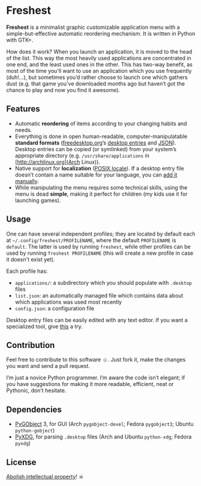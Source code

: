 # Freshest

**Freshest** is a minimalist graphic customizable application menu with a simple-but-effective automatic reordering mechanism. It is written in Python with GTK+.

How does it work? When you launch an application, it is moved to the head of the list. This way the most heavily used applications are concentrated in one end, and the least used ones in the other. This has two-way benefit, as most of the time you’ll want to use an application which you use frequently (duh!…), but sometimes you’d rather choose to launch one which gathers dust (e.g. that game you’ve downloaded months ago but haven’t got the chance to play and now you find it awesome).



## Features

* Automatic **reordering** of items according to your changing habits and needs.
* Everything is done in open human-readable, computer-manipulatable **standard formats** ([freedesktop.org](http://www.freedesktop.org/)’s [desktop entries](http://www.freedesktop.org/wiki/Specifications/desktop-entry-spec/) and [JSON](http://www.json.org/)). Desktop entries can be copied (or symlinked) from your system’s appropriate directory (e.g. `/usr/share/applications` in [http://archlinux.org](Arch Linux)).
* Native support for **localization** ([POSIX locale](https://en.wikipedia.org/wiki/Locale#POSIX_platforms)). If a desktop entry file doesn’t contain a name suitable for your language, you can [add it manually](http://standards.freedesktop.org/desktop-entry-spec/latest/ar01s04.html).
* While manipulating the menu requires some technical skills, using the menu is dead **simple**, making it perfect for children (my kids use it for launching games).



## Usage

One can have several independent profiles; they are located by default each at `~/.config/freshest/PROFILENAME`, where the default `PROFILENAME` is `default`. The latter is used by running `freshest`, while other profiles can be used by running `freshest PROFILENAME` (this will create a new profile in case it doesn't exist yet).

Each profile has:
* `applications/`: a subdirectory which you should populate with `.desktop` files
* `list.json`: an automatically managed file which contains data about which applications was used most recently
* `config.json`: a configuration file

Desktop entry files can be easily edited with any text editor. If you want a specialized tool, give [this](https://github.com/MicahCarrick/desktop-entry-editor) a try.



## Contribution

Feel free to contribute to this software ☺. Just fork it, make the changes you want and send a pull request.

I’m just a novice Python programmer. I’m aware the code isn’t elegant; if you have suggestions for making it more readable, efficient, neat or Pythonic, don’t hesitate.



## Dependencies

* [PyGObject](https://live.gnome.org/PyGObject) 3, for GUI (Arch `pygobject-devel`; Fedora `pygobject3`; Ubuntu `python-gobject`)
* [PyXDG](http://freedesktop.org/wiki/Software/pyxdg/), for parsing `.desktop` files (Arch and Ubuntu `python-xdg`; Fedora `pyxdg`)



## License

[Abolish intellectual property](https://en.wikipedia.org/wiki/Anti-copyright_movement)! ☠
